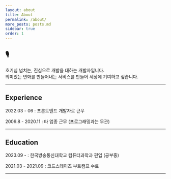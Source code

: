 ```yaml
---
layout: about
title: About
permalink: /about/
more_posts: posts.md
sidebar: true
order: 1
---
```


## 🎙️

호기심 넘치는, 진심으로 개발을 대하는 개발자입니다.
<br/>
의미있는 변화를 만들어내는 서비스를 만들어 세상에 기여하고 싶습니다.
<br/>

---

## Experience

2022.03 - 06 : 프론트엔드 개발자로 근무

2009.8 - 2020.11 : 타 업종 근무 (프로그래밍과는 무관)

---

## Education

2023.09 - : 한국방송통신대학교 컴퓨터과학과 편입 (공부중)

2021.03 - 2021.09 : 코드스테이츠 부트캠프 수료

---
